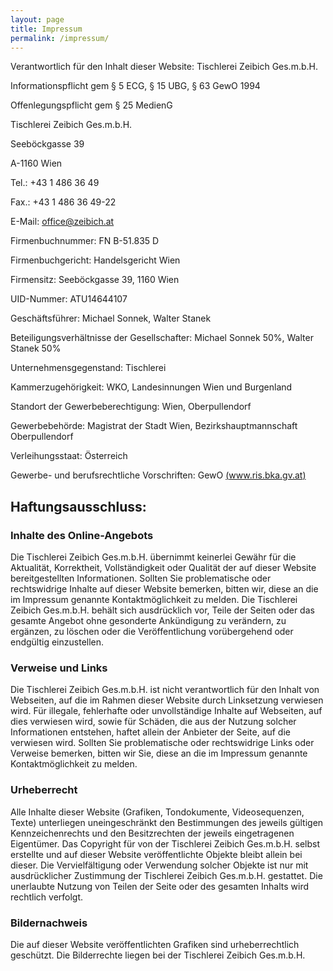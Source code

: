 ```yaml
---
layout: page
title: Impressum
permalink: /impressum/
---
```


Verantwortlich für den Inhalt dieser Website: Tischlerei Zeibich Ges.m.b.H.



<p>Informationspflicht gem § 5 ECG, § 15 UBG, § 63 GewO 1994

Offenlegungspflicht gem § 25 MedienG



<p>Tischlerei Zeibich Ges.m.b.H.

Seeböckgasse 39

A-1160 Wien

Tel.: +43 1 486 36 49

Fax.: +43 1 486 36 49-22

E-Mail: office@zeibich.at



<p>Firmenbuchnummer: FN B-51.835 D

Firmenbuchgericht: Handelsgericht Wien

Firmensitz: Seeböckgasse 39, 1160 Wien

UID-Nummer: ATU14644107

Geschäftsführer: Michael Sonnek, Walter Stanek

Beteiligungsverhältnisse der Gesellschafter: Michael Sonnek 50%, Walter Stanek 50%



<p>Unternehmensgegenstand: Tischlerei

Kammerzugehörigkeit: WKO, Landesinnungen Wien und Burgenland

Standort der Gewerbeberechtigung: Wien, Oberpullendorf

Gewerbebehörde: Magistrat der Stadt Wien, Bezirkshauptmannschaft Oberpullendorf

Verleihungsstaat: Österreich

Gewerbe- und berufsrechtliche Vorschriften: GewO [(www.ris.bka.gv.at)](http://www.ris.bka.gv.at/)




## Haftungsausschluss:<br>

### Inhalte des Online-Angebots<br>
Die Tischlerei Zeibich Ges.m.b.H. übernimmt keinerlei Gewähr für die Aktualität, Korrektheit, Vollständigkeit oder Qualität der auf dieser Website bereitgestellten Informationen. Sollten Sie problematische oder rechtswidrige Inhalte auf dieser Website bemerken, bitten wir, diese an die im Impressum genannte Kontaktmöglichkeit  zu melden. Die Tischlerei Zeibich Ges.m.b.H. behält sich ausdrücklich vor, Teile der Seiten oder das gesamte Angebot ohne gesonderte Ankündigung zu verändern, zu ergänzen, zu löschen oder die Veröffentlichung vorübergehend oder endgültig einzustellen. 

### Verweise und Links<br>
Die Tischlerei Zeibich Ges.m.b.H. ist nicht verantwortlich für den Inhalt von Webseiten, auf die im Rahmen dieser Website durch Linksetzung verwiesen wird. Für illegale, fehlerhafte oder unvollständige Inhalte auf Webseiten, auf dies verwiesen wird, sowie für Schäden, die aus der Nutzung solcher Informationen entstehen, haftet allein der Anbieter der Seite, auf die verwiesen wird. Sollten Sie problematische oder rechtswidrige Links oder Verweise bemerken, bitten wir Sie, diese an die im Impressum genannte Kontaktmöglichkeit zu melden. 

### Urheberrecht<br>
Alle Inhalte dieser Website (Grafiken, Tondokumente, Videosequenzen, Texte) unterliegen uneingeschränkt den Bestimmungen des jeweils gültigen Kennzeichenrechts und den Besitzrechten der jeweils eingetragenen Eigentümer. Das Copyright für von der Tischlerei Zeibich Ges.m.b.H. selbst erstellte und auf dieser Website veröffentlichte Objekte bleibt allein bei dieser. Die Vervielfältigung oder Verwendung solcher Objekte ist nur mit ausdrücklicher Zustimmung der Tischlerei Zeibich Ges.m.b.H. gestattet. Die unerlaubte Nutzung von Teilen der Seite oder des gesamten Inhalts wird rechtlich verfolgt. 

### Bildernachweis<br>
Die auf dieser Website veröffentlichten Grafiken sind urheberrechtlich geschützt. Die Bilderrechte liegen bei der Tischlerei Zeibich Ges.m.b.H.

